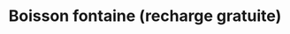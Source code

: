 ---
title: "Boisson fontaine (recharge gratuite)"
description: ""
price_s: "3.75"
price_l: ""
price_lg: ""
weight: "1"
---